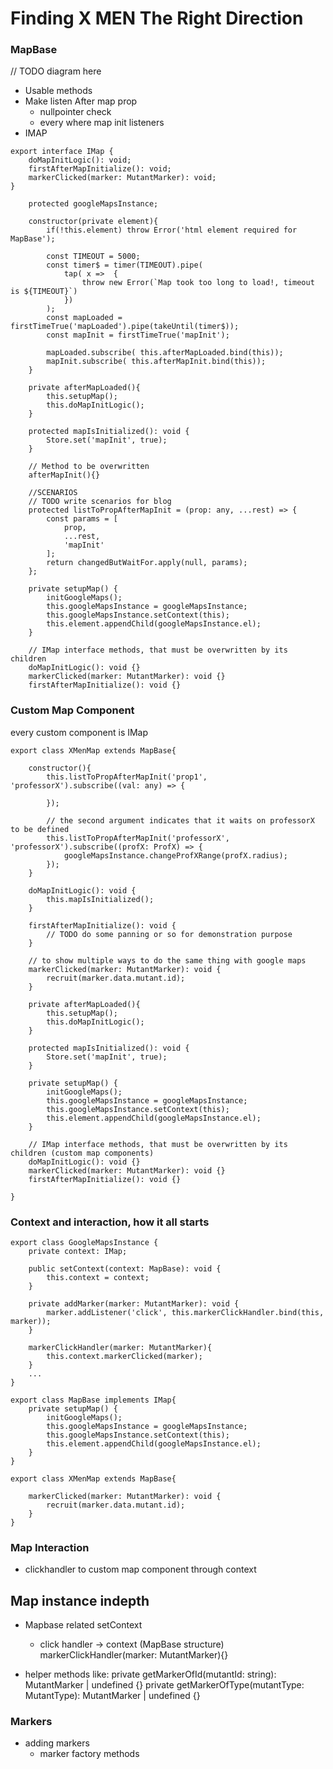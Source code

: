 

# Finding  X MEN The Right Direction

### MapBase

// TODO diagram here

- Usable methods
- Make listen After map prop
    - nullpointer check
    - every where map init listeners
- IMAP

```
export interface IMap {
    doMapInitLogic(): void;
    firstAfterMapInitialize(): void;
    markerClicked(marker: MutantMarker): void;
}

    protected googleMapsInstance;

    constructor(private element){
        if(!this.element) throw Error('html element required for MapBase');

        const TIMEOUT = 5000;
        const timer$ = timer(TIMEOUT).pipe(
            tap( x =>  {
                throw new Error(`Map took too long to load!, timeout is ${TIMEOUT}`)
            })
        );
        const mapLoaded = firstTimeTrue('mapLoaded').pipe(takeUntil(timer$));
        const mapInit = firstTimeTrue('mapInit');

        mapLoaded.subscribe( this.afterMapLoaded.bind(this));
        mapInit.subscribe( this.afterMapInit.bind(this));
    }

    private afterMapLoaded(){
        this.setupMap();
        this.doMapInitLogic();
    }

    protected mapIsInitialized(): void {
        Store.set('mapInit', true);
    }

    // Method to be overwritten
    afterMapInit(){}

    //SCENARIOS
    // TODO write scenarios for blog
    protected listToPropAfterMapInit = (prop: any, ...rest) => {
        const params = [
            prop,
            ...rest,
            'mapInit'
        ];
        return changedButWaitFor.apply(null, params);
    };

    private setupMap() {
        initGoogleMaps();
        this.googleMapsInstance = googleMapsInstance;
        this.googleMapsInstance.setContext(this);
        this.element.appendChild(googleMapsInstance.el);
    }

    // IMap interface methods, that must be overwritten by its children
    doMapInitLogic(): void {}
    markerClicked(marker: MutantMarker): void {}
    firstAfterMapInitialize(): void {}
```


### Custom Map Component
every custom component is IMap

```
export class XMenMap extends MapBase{

    constructor(){
        this.listToPropAfterMapInit('prop1', 'professorX').subscribe((val: any) => {
            
        });

        // the second argument indicates that it waits on professorX to be defined
        this.listToPropAfterMapInit('professorX', 'professorX').subscribe((profX: ProfX) => {
            googleMapsInstance.changeProfXRange(profX.radius);
        });
    }

    doMapInitLogic(): void {
        this.mapIsInitialized();
    }

    firstAfterMapInitialize(): void {
        // TODO do some panning or so for demonstration purpose
    }

    // to show multiple ways to do the same thing with google maps
    markerClicked(marker: MutantMarker): void {
        recruit(marker.data.mutant.id);
    }

    private afterMapLoaded(){
        this.setupMap();
        this.doMapInitLogic();
    }

    protected mapIsInitialized(): void {
        Store.set('mapInit', true);
    }

    private setupMap() {
        initGoogleMaps();
        this.googleMapsInstance = googleMapsInstance;
        this.googleMapsInstance.setContext(this);
        this.element.appendChild(googleMapsInstance.el);
    }

    // IMap interface methods, that must be overwritten by its children (custom map components)
    doMapInitLogic(): void {}
    markerClicked(marker: MutantMarker): void {}
    firstAfterMapInitialize(): void {}

}
```


### Context and interaction, how it all starts
```
export class GoogleMapsInstance {
    private context: IMap;
    
    public setContext(context: MapBase): void {
        this.context = context;
    }

    private addMarker(marker: MutantMarker): void {
        marker.addListener('click', this.markerClickHandler.bind(this, marker));
    }

    markerClickHandler(marker: MutantMarker){
        this.context.markerClicked(marker);
    }
    ...
}
```

```
export class MapBase implements IMap{
    private setupMap() {
        initGoogleMaps();
        this.googleMapsInstance = googleMapsInstance;
        this.googleMapsInstance.setContext(this);
        this.element.appendChild(googleMapsInstance.el);
    }
}
```

```
export class XMenMap extends MapBase{
    
    markerClicked(marker: MutantMarker): void {
        recruit(marker.data.mutant.id);
    }
}
```


### Map Interaction
- clickhandler to custom map component through context


## Map instance  indepth
- Mapbase related setContext
    - click handler -> context (MapBase structure)
    markerClickHandler(marker: MutantMarker){}

 - helper methods like:
    private getMarkerOfId(mutantId: string): MutantMarker | undefined {}
    private getMarkerOfType(mutantType: MutantType): MutantMarker | undefined {}


    
### Markers
- adding markers
    - marker factory methods
    
    

    


